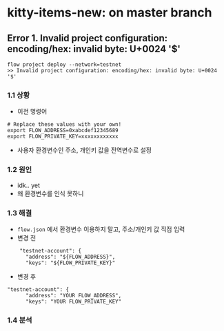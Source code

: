 # kitty-items-new: on master branch

## Error 1. Invalid project configuration: encoding/hex: invalid byte: U+0024 '$'
```
flow project deploy --network=testnet
>> Invalid project configuration: encoding/hex: invalid byte: U+0024 '$'
```

### 1.1 상황
- 이전 명령어
```
# Replace these values with your own!
export FLOW_ADDRESS=0xabcdef12345689
export FLOW_PRIVATE_KEY=xxxxxxxxxxxx
```
- 사용자 환경변수인 주소, 개인키 값을 전역변수로 설정

### 1.2 원인
- idk.. yet
- 왜 환경변수를 인식 못하니

### 1.3 해결
- ``flow.json`` 에서 환경변수 이용하지 말고, 주소/개인키 값 직접 입력
- 변경 전
```
    "testnet-account": {
      "address": "${FLOW_ADDRESS}",
      "keys": "${FLOW_PRIVATE_KEY}"
```

- 변경 후
```
"testnet-account": {
      "address": "YOUR FLOW_ADDRESS",
      "keys": "YOUR FLOW_PRIVATE_KEY"
```

### 1.4 분석
